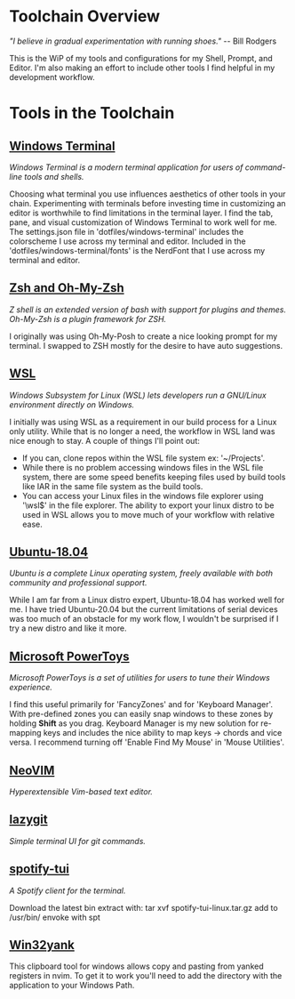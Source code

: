 # Toolchain Overview
*"I believe in gradual experimentation with running shoes."* -- Bill Rodgers

This is the WiP of my tools and configurations for my Shell, Prompt, and Editor. I'm also making an effort to include
other tools I find helpful in my development workflow.

# Tools in the Toolchain
## [Windows Terminal](https://docs.microsoft.com/en-us/windows/terminal/)
*Windows Terminal is a modern terminal application for users of command-line tools and shells.*

Choosing what terminal you use influences aesthetics of other tools in your chain. Experimenting with terminals before
investing time in customizing an editor is worthwhile to find limitations in the terminal layer. I find the tab, pane,
and visual customization of Windows Terminal to work well for me. The settings.json file in 'dotfiles/windows-terminal'
includes the colorscheme I use across my terminal and editor. Included in the 'dotfiles/windows-terminal/fonts' is the
NerdFont that I use across my terminal and editor.

## [Zsh and Oh-My-Zsh](https://ohmyz.sh/)
*Z shell is an extended version of bash with support for plugins and themes. Oh-My-Zsh is a plugin framework for ZSH.*

I originally was using Oh-My-Posh to create a nice looking prompt for my terminal. I swapped to ZSH mostly for the
desire to have auto suggestions.

## [WSL](https://docs.microsoft.com/en-us/windows/wsl/)
*Windows Subsystem for Linux (WSL) lets developers run a GNU/Linux environment directly on Windows.*

I initially was using WSL as a requirement in our build process for a Linux only utility. While that is no longer a
need, the workflow in WSL land was nice enough to stay. A couple of things I'll point out:
- If you can, clone repos within the WSL file system ex: '~/Projects'.
- While there is no problem accessing windows files in the WSL file system, there are some speed benefits keeping files
used by build tools like IAR in the same file system as the build tools.
- You can access your Linux files in the windows file explorer using '\\wsl$' in the file explorer.
The ability to export your linux distro to be used in WSL allows you to move much of your workflow with relative ease.

## [Ubuntu-18.04](https://www.microsoft.com/en-us/p/ubuntu-1804-lts/9n9tngvndl3q?activetab=pivot:overviewtab)
*Ubuntu is a complete Linux operating system, freely available with both community and professional support.*

While I am far from a Linux distro expert, Ubuntu-18.04 has worked well for me. I have tried Ubuntu-20.04 but the
current limitations of serial devices was too much of an obstacle for my work flow, I wouldn't be surprised if I try a
new distro and like it more.

## [Microsoft PowerToys](https://docs.microsoft.com/en-us/windows/powertoys/)
*Microsoft PowerToys is a set of utilities for users to tune their Windows experience.*

I find this useful primarily for 'FancyZones' and for 'Keyboard Manager'. With pre-defined zones you can easily snap
windows to these zones by holding **Shift** as you drag. Keyboard Manager is my new solution for re-mapping keys and
includes the nice ability to map keys -> chords and vice versa. I recommend turning off 'Enable Find My Mouse' in
'Mouse Utilities'.

## [NeoVIM](https://github.com/neovim/neovim/releases)
*Hyperextensible Vim-based text editor.*

## [lazygit](https://github.com/jesseduffield/lazygit)
*Simple terminal UI for git commands.*

## [spotify-tui](https://github.com/Rigellute/spotify-tui)
*A Spotify client for the terminal.*

Download the latest bin
extract with:
tar xvf spotify-tui-linux.tar.gz
add to /usr/bin/
envoke with spt

## [Win32yank](https://github.com/equalsraf/win32yank)
This clipboard tool for windows allows copy and pasting from yanked registers in nvim. To get it to work you'll need to
add the directory with the application to your Windows Path.
